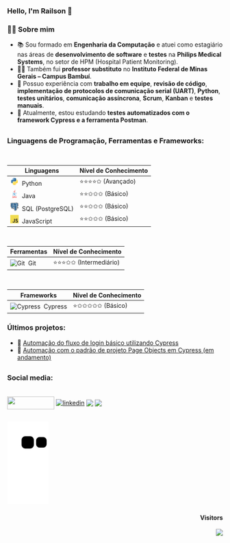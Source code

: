 ### Hello, I'm Railson 👋

<h3 align="left">👨‍💻 Sobre mim</h3>

<ul>
  <li>📚 Sou formado em <strong>Engenharia da Computação</strong> e atuei como estagiário nas áreas de <strong>desenvolvimento de software</strong> e <strong>testes</strong> na <strong>Philips Medical Systems</strong>, no setor de HPM (Hospital Patient Monitoring).</li>
  
  <li>👨‍🏫 Também fui <strong>professor substituto</strong> no <strong>Instituto Federal de Minas Gerais – Campus Bambuí</strong>.</li>
  
  <li>🤝 Possuo experiência com <strong>trabalho em equipe</strong>, <strong>revisão de código</strong>, <strong>implementação de protocolos de comunicação serial (UART)</strong>, <strong>Python</strong>, <strong>testes unitários</strong>, <strong>comunicação assíncrona</strong>, <strong>Scrum</strong>, <strong>Kanban</strong> e <strong>testes manuais</strong>.</li>
  
  <li>🚀 Atualmente, estou estudando <strong>testes automatizados com o framework Cypress e a ferramenta Postman</strong>.</li>
</ul>

##
<h3 align="left">Linguagens de Programação, Ferramentas e Frameworks:</h3>

<br>

<table>
  <thead>
    <tr>
      <th>Linguagens</th>
      <th>Nível de Conhecimento</th>
    </tr>
  </thead>
  <tbody>
    <tr>
      <td>
        <img alt="Python" height="20" width="20" src="https://raw.githubusercontent.com/devicons/devicon/master/icons/python/python-original.svg">
        &nbsp;Python
      </td>
      <td>⭐⭐⭐⭐✩ (Avançado)</td>
    </tr>
    <tr>
      <td>
        <img alt="Java" height="20" width="20" src="https://github.com/devicons/devicon/blob/master/icons/java/java-original-wordmark.svg">
        &nbsp;Java
      </td>
      <td>⭐⭐✩✩✩ (Básico)</td>
    </tr>
    <tr>
      <td>
        <img alt="SQL" height="20" width="20" src="https://github.com/devicons/devicon/blob/master/icons/postgresql/postgresql-original.svg">
        &nbsp;SQL (PostgreSQL)
      </td>
      <td>⭐⭐✩✩✩ (Básico)</td>
    </tr>
    <tr>
      <td>
        <img alt="JavaScript" height="20" width="20" src="https://raw.githubusercontent.com/devicons/devicon/master/icons/javascript/javascript-original.svg">
        &nbsp;JavaScript
      </td>
      <td>⭐⭐✩✩✩ (Básico)</td>
    </tr>
  </tbody>
</table>

<br>

<table>
  <thead>
    <tr>
      <th>Ferramentas</th>
      <th>Nível de Conhecimento</th>
    </tr>
  </thead>
  <tbody>
    <tr>
      <td>
        <img alt="Git" height="20" width="20" src="https://cdn.cypress.io/logo.png">
        &nbsp;Git
      </td>
      <td>⭐⭐⭐✩✩ (Intermediário)</td>
    </tr>
  </tbody>
</table>

<br>

<table>
  <thead>
    <tr>
      <th>Frameworks</th>
      <th>Nível de Conhecimento</th>
    </tr>
  </thead>
  <tbody>
    <tr>
      <td>
        <img alt="Cypress" height="30" width="40" src="https://raw.githubusercontent.com/devicons/devicon/master/icons/cypress/cypress-original.svg">
        &nbsp;Cypress
      </td>
      <td>⭐✩✩✩✩✩ (Básico)</td>
    </tr>
  </tbody>
</table>

<h3 align="left">Últimos projetos:</h3>

<ul>
  <li>
    🔐 <a href="https://github.com/Railson95/qa-login-the-internet.herokuapp-cypress" target="_blank">
      Automação do fluxo de login básico utilizando Cypress
    </a>
  </li>
  <li>
    🧪 <a href="https://github.com/Railson95/qa-soucedemo-automation-cypress" target="_blank">
      Automação com o padrão de projeto Page Objects em Cypress (em andamento)
    </a>
  </li>
</ul>




##

  <div> 
    <h3 align="left">Social media:</h3>
    <div style="display: inline_block"><br>
      <a href="https://www.facebook.com/railson.martins.5" target="_blank"><img align="center"  src="https://img.shields.io/badge/Facebook-1877F2?style=for-the-badge&logo=facebook&logoColor=white" height="30" width="110" ></a>
     <a href="https://www.linkedin.com/in/railson-martins-543b68140/" target="blank"><img align="center" src="https://img.shields.io/badge/LinkedIn-0077B5?style=for-the-badge&logo=linkedin&logoColor=white" alt="linkedin" height="30" width="110" /></a>
      <a href="https://api.whatsapp.com/send?phone=5535999839730&text=Ol%C3%A1!%20Cheguei%20aqui%20pelo%20seu%20GitHub!" target="_blank"><img align="center"                src="https://img.shields.io/badge/WhatsApp-25D366?style=for-the-badge&logo=whatsapp&logoColor=white"></a> 
      <a href = "mailto:railsonmartins1970i@gmail.com"><img align="center" src="https://img.shields.io/badge/-Gmail-%23333?style=for-the-badge&logo=gmail&logoColor=white" target="_blank" ></a>

 ##
 
  ![Snake animation](https://github.com/rafaballerini/rafaballerini/blob/output/github-contribution-grid-snake.svg)
 
</div>

  
<h4 align="right"> Visitors </h4>
<img align="right" src="https://profile-counter.glitch.me/railson95/count.svg">

 

  


